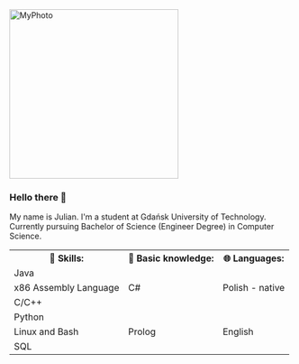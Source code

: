 <div>
  <img src="https://user-images.githubusercontent.com/78416604/118645193-ece53880-b7de-11eb-8461-bc35a408a2d9.png" alt="MyPhoto" width="300"/>
</div>


### Hello there 👋

My name is Julian. I'm a student at Gdańsk University of Technology. Currently pursuing Bachelor of Science (Engineer Degree) in Computer Science. 

  
<table>
  <th> 🌱 Skills: </th>
  <th> 📖 Basic knowledge: </th>
  <th> 🌐 Languages: </th>
  <tr>
    <td> Java </td>
    <td rowspan="3"> C# </td>
    <td rowspan="3"> Polish - native </td>
  </tr>
  <tr>
    <td> x86 Assembly Language </td>
  </tr>
  <tr>
    <td> C/C++ </td>
  </tr>
  <tr>
    <td> Python </td>
    <td rowspan="3"> Prolog </td>
    <td rowspan="3"> English </td>
  </tr>
  <tr>
    <td> Linux and Bash </td>
  </tr>
  <tr>
    <td> SQL </td>
  </tr>
</table>
